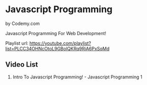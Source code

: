 # Javascript Programming

by Codemy.com

Javascript Programming For Web Development!

Playlist url: <https://youtube.com/playlist?list=PLCC34OHNcOtoL9GBolQKRq9RiA6PxSqMd>

## Video List

1. Intro To Javascript Programming! - Javascript Programming 1
